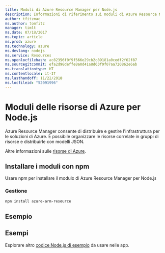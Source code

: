 ```yaml
---
title: Moduli di Azure Resource Manager per Node.js
description: Informazioni di riferimento sui moduli di Azure Resource Manager per Node.js
author: tfitzmac
ms.author: tomfitz
manager: timlt
ms.date: 07/18/2017
ms.topic: article
ms.prod: azure
ms.technology: azure
ms.devlang: nodejs
ms.service: Resources
ms.openlocfilehash: ac82356f0f9f566e29cb2c89181a0cedf2f62f87
ms.sourcegitcommit: efa2d98deffe8a0d41a8d63f9f07aa720862e6ab
ms.translationtype: HT
ms.contentlocale: it-IT
ms.lasthandoff: 11/22/2018
ms.locfileid: "52091996"
---
```

# <a name="azure-resource-modules-for-nodejs"></a>Moduli delle risorse di Azure per Node.js

Azure Resource Manager consente di distribuire e gestire l'infrastruttura per le soluzioni di Azure. È possibile organizzare le risorse correlate in gruppi di risorse e distribuirle con modelli JSON.

Altre informazioni sulle [risorse di Azure](https://docs.microsoft.com/azure/azure-resource-manager/).

## <a name="install-the-modules-with-npm"></a>Installare i moduli con npm

Usare npm per installare il modulo di Azure Resource Manager per Node.js

### <a name="management"></a>Gestione

```bash
npm install azure-arm-resource
```

## <a name="example"></a>Esempio

## <a name="samples"></a>Esempi

Esplorare altro [codice Node.js di esempio](https://azure.microsoft.com/resources/samples/?platform=nodejs) da usare nelle app.